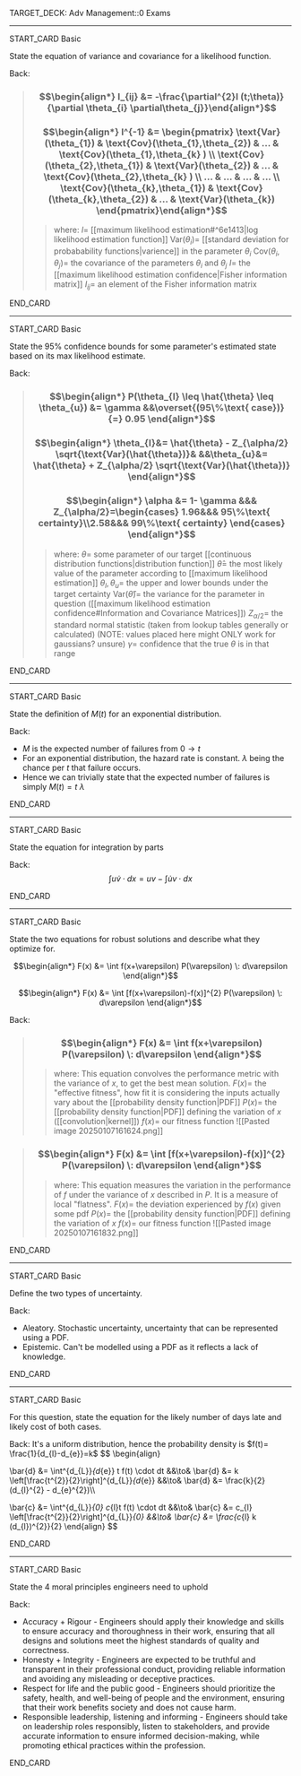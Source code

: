 TARGET_DECK: Adv Management::0 Exams

---

START_CARD
Basic

State the equation of variance and covariance for a likelihood function.

Back: 

> ### $$\begin{align*} I_{ij}  &=  -\frac{\partial^{2}l (t;\theta)}{\partial \theta_{i} \partial\theta_{j}}\end{align*}$$
> ### $$\begin{align*} I^{-1} &= \begin{pmatrix} \text{Var}(\theta_{1}) & \text{Cov}(\theta_{1},\theta_{2}) & ...  & \text{Cov}(\theta_{1},\theta_{k} ) \\ \text{Cov}(\theta_{2},\theta_{1}) & \text{Var}(\theta_{2}) & ... &  \text{Cov}(\theta_{2},\theta_{k} ) \\ ... & ... & ... & ... \\ \text{Cov}(\theta_{k},\theta_{1})  & \text{Cov}(\theta_{k},\theta_{2}) & ... & \text{Var}(\theta_{k})  \end{pmatrix}\end{align*}$$
>> where:
>> $l=$ [[maximum likelihood estimation#^6e1413|log likelihood estimation function]]
>> $\text{Var}(\theta_{i})=$ [[standard deviation for probabability functions|varience]] in the parameter $\theta_i$
>> $\text{Cov}(\theta_{i},\theta_{j})=$ the covariance of the parameters $\theta_i$ and $\theta_j$
>> $I=$ the [[maximum likelihood estimation confidence|Fisher information matrix]]
>> $I_{ij}=$ an element of the Fisher information matrix

END_CARD


--------

START_CARD
Basic

State the 95% confidence bounds for some parameter's estimated state based on its max likelihood estimate.

Back: 
> ### $$\begin{align*}  P(\theta_{l} \leq \hat{\theta}  \leq \theta_{u}) &= \gamma &&\overset{(95\%\text{ case})}{=} 0.95 \end{align*}$$
> ### $$\begin{align*} \theta_{l}&=  \hat{\theta} - Z_{\alpha/2} \sqrt{\text{Var}(\hat{\theta})}& &&\theta_{u}&=  \hat{\theta} + Z_{\alpha/2} \sqrt{\text{Var}(\hat{\theta})} \end{align*}$$
> ### $$\begin{align*} \alpha &= 1- \gamma &&& Z_{\alpha/2}=\begin{cases} 1.96&&& 95\%\text{ certainty}\\2.58&&& 99\%\text{ certainty} \end{cases} \end{align*}$$
>> where:
>> ${\theta}=$ some parameter of our target [[continuous distribution functions|distribution function]]
>> $\hat{\theta}=$ the most likely value of the parameter according to [[maximum likelihood estimation]]
>> $\theta_{l},\theta_{u}=$ the upper and lower bounds under the target certainty
>> $\text{Var}(\hat\theta)=$ the variance for the parameter in question ([[maximum likelihood estimation confidence#Information and Covariance Matrices]])
>> $Z_{\alpha/2}=$ the standard normal statistic (taken from lookup tables generally or calculated) (NOTE: values placed here might ONLY work for gaussians? unsure)
>> $\gamma=$ confidence that the true $\theta$ is in that range

END_CARD


--------

START_CARD
Basic

State the definition of $M(t)$ for an exponential distribution.

Back: 
- $M$ is the expected number of failures from $0\to t$
- For an exponential distribution, the hazard rate is constant. $\lambda$ being the chance per $t$ that failure occurs.
- Hence we can trivially state that the expected number of failures is simply $M(t)=t\:\lambda$

END_CARD



--------

START_CARD
Basic

State the equation for integration by parts

Back: 
$$ \int u \dot{v} \cdot dx = uv - \int \dot{u}v \cdot dx $$

END_CARD



--------

START_CARD
Basic

State the two equations for robust solutions and describe what they optimize for.

$$\begin{align*} F(x)  &=  \int f(x+\varepsilon) P(\varepsilon) \: d\varepsilon \end{align*}$$

$$\begin{align*} F(x)  &=  \int [f(x+\varepsilon)-f(x)]^{2} P(\varepsilon) \: d\varepsilon \end{align*}$$


Back: 
> ### $$\begin{align*} F(x)  &=  \int f(x+\varepsilon) P(\varepsilon) \: d\varepsilon \end{align*}$$
>> where:
>> This equation convolves the performance metric with the variance of $x$, to get the best mean solution.
>> $F(x)=$ the "effective fitness", how fit it is considering the inputs actually vary about the [[probability density function|PDF]]
>> $P(x)=$ the [[probability density function|PDF]] defining the variation of $x$ ([[convolution|kernel]])
>> $f(x)=$ our fitness function
>> ![[Pasted image 20250107161624.png]]

> ### $$\begin{align*} F(x)  &=  \int [f(x+\varepsilon)-f(x)]^{2} P(\varepsilon) \: d\varepsilon \end{align*}$$
>> where:
>> This equation measures the variation in the performance of $f$ under the variance of $x$ described in $P$. It is a measure of local "flatness".
>> $F(x)=$ the deviation experienced by $f(x)$ given some pdf
>> $P(x)=$ the [[probability density function|PDF]] defining the variation of $x$
>> $f(x)=$ our fitness function
>> ![[Pasted image 20250107161832.png]]

END_CARD


--------

START_CARD
Basic

Define the two types of uncertainty.

Back: 
- Aleatory. Stochastic uncertainty, uncertainty that can be represented using a PDF.
- Epistemic. Can't be modelled using a PDF as it reflects a lack of knowledge.

END_CARD


--------

START_CARD
Basic

For this question, state the equation for the likely number of days late and likely cost of both cases.

Back: 
It's a uniform distribution, hence the probability density is $f(t)= \frac{1}{d_{l}-d_{e}}=k$
$$ \begin{align}

\bar{d} &= \int^{d_{L}}_{d_{e}} t f(t) \cdot dt &&\to&  \bar{d} &= k  \left[\frac{t^{2}}{2}\right]^{d_{L}}_{d_{e}} &&\to&  \bar{d} &= \frac{k}{2} (d_{l}^{2} - d_{e}^{2})\\\\

\bar{c} &= \int^{d_{L}}_{0} c_{l}t f(t) \cdot dt &&\to&  \bar{c} &= c_{l} \left[\frac{t^{2}}{2}\right]^{d_{L}}_{0} &&\to&  \bar{c} &= \frac{c_{l} k (d_{l})^{2}}{2}
\end{align} $$

END_CARD




--------

START_CARD
Basic

State the 4 moral principles engineers need to uphold

Back: 
- Accuracy + Rigour - Engineers should apply their knowledge and skills to ensure accuracy and thoroughness in their work, ensuring that all designs and solutions meet the highest standards of quality and correctness.
- Honesty + Integrity -  Engineers are expected to be truthful and transparent in their professional conduct, providing reliable information and avoiding any misleading or deceptive practices.
- Respect for life and the public good - Engineers should prioritize the safety, health, and well-being of people and the environment, ensuring that their work benefits society and does not cause harm.
- Responsible leadership, listening and informing - Engineers should take on leadership roles responsibly, listen to stakeholders, and provide accurate information to ensure informed decision-making, while promoting ethical practices within the profession.

END_CARD




